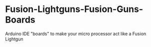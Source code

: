 # Fusion-Lightguns-Fusion-Guns-Boards
Arduino IDE "boards" to make your micro processor act like a Fusion Lightgun
